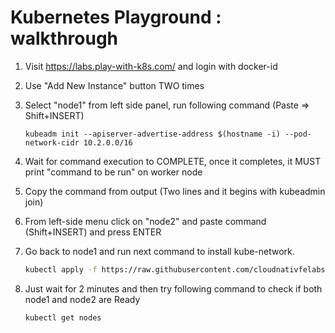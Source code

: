 # Kubernetes Playground : walkthrough

1. Visit https://labs.play-with-k8s.com/ and login with docker-id
2. Use "Add New Instance" button TWO times
3. Select "node1" from left side panel, run following command (Paste => Shift+INSERT)
	
	```
	kubeadm init --apiserver-advertise-address $(hostname -i) --pod-network-cidr 10.2.0.0/16
	```
4. Wait for command execution to COMPLETE, once it completes, it MUST print "command to be run" on worker node
5. Copy the command from output (Two lines and it begins with kubeadmin join)
6. From left-side menu click on "node2" and paste command (Shift+INSERT) and press ENTER
7. Go back to node1 and run next command to install kube-network.

	```bash
	kubectl apply -f https://raw.githubusercontent.com/cloudnativfelabs/kube-router/master/daemonset/kubeadm-kuberouter.yaml
	```
8.  Just wait for 2 minutes and then try following command to check if both node1 and node2 are Ready

	```
	kubectl get nodes
	```